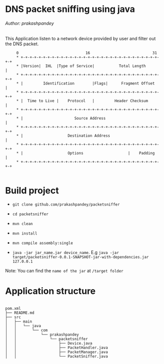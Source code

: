 # DNS packet sniffing using java 
###### Author: prakashpandey

This Application listen to a network device provided by user and filter out the DNS packet. 

```
     0                              16                            31
     * +-+-+-+-+-+-+-+-+-+-+-+-+-+-+-+-+-+-+-+-+-+-+-+-+-+-+-+-+-+-+-+-+
     * |Version|  IHL  |Type of Service|           Total Length        |
     * +-+-+-+-+-+-+-+-+-+-+-+-+-+-+-+-+-+-+-+-+-+-+-+-+-+-+-+-+-+-+-+-+
     * |         Identification        |Flags|      Fragment Offset    |
     * +-+-+-+-+-+-+-+-+-+-+-+-+-+-+-+-+-+-+-+-+-+-+-+-+-+-+-+-+-+-+-+-+
     * |  Time to Live |    Protocol   |         Header Checksum       |
     * +-+-+-+-+-+-+-+-+-+-+-+-+-+-+-+-+-+-+-+-+-+-+-+-+-+-+-+-+-+-+-+-+
     * |                       Source Address                          |
     * +-+-+-+-+-+-+-+-+-+-+-+-+-+-+-+-+-+-+-+-+-+-+-+-+-+-+-+-+-+-+-+-+
     * |                    Destination Address                        |
     * +-+-+-+-+-+-+-+-+-+-+-+-+-+-+-+-+-+-+-+-+-+-+-+-+-+-+-+-+-+-+-+-+
     * |                    Options                    |    Padding    |
     * +-+-+-+-+-+-+-+-+-+-+-+-+-+-+-+-+-+-+-+-+-+-+-+-+-+-+-+-+-+-+-+-+
     
```

# Build project

- `git clone github.com/prakashpandey/packetsniffer`

- `cd packetsniffer`

- `mvn clean`

- `mvn install`

- `mvn compile assembly:single` 

- `java -jar jar_name.jar device_name`. E.g `java -jar target/packetsniffer-0.0.1-SNAPSHOT-jar-with-dependencies.jar 127.0.0.1`

Note: You can find the `name of the jar` at `/target folder`


# Application structure

```

pom.xml
├── README.md
├── src
│   ├── main
│   │   └── java
│   │       └── com
│   │           └── prakashpandey
│   │               └── packetsniffer
│   │                   ├── Device.java
│   │                   ├── PacketHandler.java
│   │                   ├── PacketManager.java
│   │                   └── PacketSniffer.java

```


